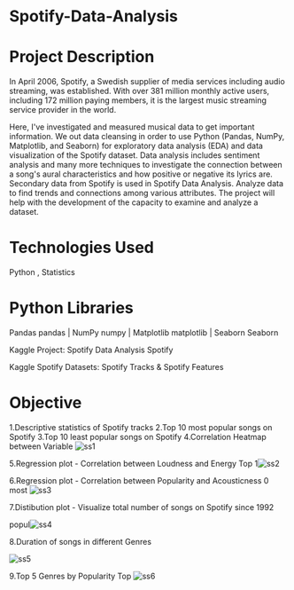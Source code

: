 # Spotify-Data-Analysis

# Project Description
In April 2006, Spotify, a Swedish supplier of media services including audio streaming, was established. With over 381 million monthly active users, including 172 million paying members, it is the largest music streaming service provider in the world.

Here, I've investigated and measured musical data to get important information. We out data cleansing in order to use Python (Pandas, NumPy, Matplotlib, and Seaborn) for exploratory data analysis (EDA) and data visualization of the Spotify dataset. Data analysis includes sentiment analysis and many more techniques to investigate the connection between a song's aural characteristics and how positive or negative its lyrics are. Secondary data from Spotify is used in Spotify Data Analysis. Analyze data to find trends and connections among various attributes. The project will help with the development of the capacity to examine and analyze a dataset.
# Technologies Used
Python , Statistics
# Python Libraries
Pandas pandas | NumPy numpy | Matplotlib matplotlib | Seaborn Seaborn

Kaggle Project: Spotify Data Analysis Spotify

Kaggle Spotify Datasets: Spotify Tracks & Spotify Features

# Objective
1.Descriptive statistics of Spotify tracks
2.Top 10 most popular songs on Spotify
3.Top 10 least popular songs on Spotify
4.Correlation Heatmap between Variable
![ss1](https://github.com/CodeMetrics-c/Spotify-Data-Analysis/assets/144327854/8d1c55e6-2731-48ca-8fcb-2ffccf6e2158)


5.Regression plot - Correlation between Loudness and Energy
Top 1![ss2](https://github.com/CodeMetrics-c/Spotify-Data-Analysis/assets/144327854/a5333b41-19db-4580-8e5d-e3b1ec35a8e1)


6.Regression plot - Correlation between Popularity and Acousticness
0 most ![ss3](https://github.com/CodeMetrics-c/Spotify-Data-Analysis/assets/144327854/4adf3e4d-ad36-42bd-9601-705a819af194)

7.Distibution plot - Visualize total number of songs on Spotify since 1992

popul![ss4](https://github.com/CodeMetrics-c/Spotify-Data-Analysis/assets/144327854/c067b829-250e-43c0-8084-568811609214)

8.Duration of songs in different Genres

![ss5](https://github.com/CodeMetrics-c/Spotify-Data-Analysis/assets/144327854/d8f8e29f-2517-44a4-a3e7-16c081f38988)

9.Top 5 Genres by Popularity
Top ![ss6](https://github.com/CodeMetrics-c/Spotify-Data-Analysis/assets/144327854/bf43e744-4fdd-4e07-9719-e58091d566e1)

